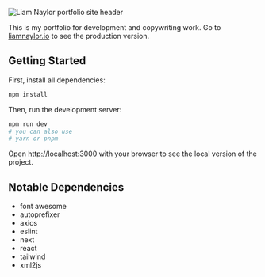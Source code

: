 ![Liam Naylor portfolio site header](https://drive.google.com/uc?id=1kf-de9TcfbKwllwYP91dpIGZQOgOGe7s "Portfolio banner")

This is my portfolio for development and copywriting work. Go to [liamnaylor.io](https://www.liamnaylor.io) to see the production version.

## Getting Started

First, install all dependencies:

```bash
npm install
```

Then, run the development server:

```bash
npm run dev
# you can also use 
# yarn or pnpm
```

Open [http://localhost:3000](http://localhost:3000) with your browser to see the local version of the project.

## Notable Dependencies
- font awesome
- autoprefixer
- axios
- eslint
- next
- react
- tailwind
- xml2js
